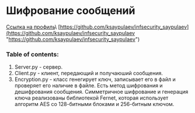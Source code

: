# Шифрование сообщений

[Ссылка на профиль](https://github.com/ksaypulaev "https://github.com/ksaypulaev")\
[https://github.com/ksaypulaev/infsecurity_saypulaev](https://github.com/ksaypulaev/infsecurity_saypulaev "https://github.com/ksaypulaev/infsecurity_saypulaev")
### Table of contents:
1. Server.py - сервер.
2. Client.py - клиент, передающий и получаюший сообщения.
3. Encryption.py - класс генегирует ключ, записывает его в файл и проверяет его наличие в файле. Есть метод шифрования и дешифрования сообщения. Симметричное шифрование и генерация ключа реализованы библиотекой Fernet, которая использует алгоритм AES со 128-битными блоками и 256-битным ключом.